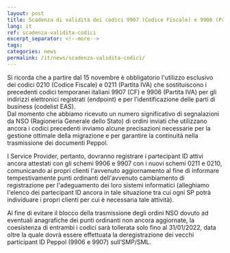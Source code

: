 ```yaml
---
layout: post
title: Scadenza di validità dei codici 9907 (Codice Fiscale) e 9906 (Partita IVA)
lang: it
ref: scadenza-validita-codici
excerpt_separator: <!--more-->
tags:
categories: news
permalink: /it/news/scadenza-validita-codici/
---
```


Si ricorda che a partire dal 15 novembre è obbligatorio l'utilizzo 
esclusivo dei codici 0210 (Codice Fiscale) e 0211 (Partita IVA) che 
sostituiscono i precedenti codici temporanei italiani 9907 (CF) 
e 9906 (Partita IVA) per gli indirizzi elettronici registrati 
(endpoint) e per l’identificazione delle parti di business (codelist EAS).  
Dal momento che abbiamo ricevuto un numero significativo di segnalazioni 
da NSO (Ragioneria Generale dello Stato) di ordini inviati che utilizzano 
ancora i codici precedenti inviamo alcune precisazioni necessarie per 
la gestione ottimale della migrazione e per garantire la continuità 
nella trasmissione dei documenti Peppol.

I Service Provider, pertanto, dovranno registrare i partecipant ID attivi 
ancora attestati con gli schemi 9906 e 9907 con i nuovi schemi 0211 e 0210, 
comunicando ai propri clienti l'avvenuto aggiornamento al fine di informare 
tempestivamente punti ordinanti dell'avvenuto cambiamento di registrazione
per l'adeguamento dei loro sistemi informatici (alleghiamo l'elenco dei 
partecipant ID ancora in tale situazione tra cui ogni SP potrà individuare 
i propri clienti per cui è necessaria tale attività).

Al fine di evitare il blocco della trasmissione degli ordini NSO dovuto 
ad eventuali anagrafiche dei punti ordinanti non ancora aggiornate, 
la coesistenza di entrambi i codici sarà tollerata solo fino al 31/01/2022, 
data oltre la quale dovrà essere effettuata la deregistrazione dei vecchi 
participant ID Peppol (9906 e 9907) sull’SMP/SML.
